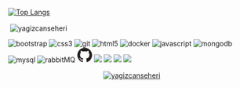[![Top Langs](https://github-readme-stats.vercel.app/api/top-langs/?username=yagizcanseheri&layout=compact)](https://github.com/yagizcanseheri/github-readme-stats)

<p>&nbsp;<img align="center" src="https://github-readme-stats.vercel.app/api?username=yagizcanseheri&show_icons=true" alt="yagizcanseheri" /></p>





<p align="left"><img src="https://devicons.github.io/devicon/devicon.git/icons/bootstrap/bootstrap-plain.svg" alt="bootstrap" width="40" height="40"/> <img src="https://devicons.github.io/devicon/devicon.git/icons/css3/css3-original-wordmark.svg" alt="css3" width="40" height="40"/> <img src="https://www.vectorlogo.zone/logos/git-scm/git-scm-icon.svg" alt="git" width="40" height="40"/> <img src="https://devicons.github.io/devicon/devicon.git/icons/html5/html5-original-wordmark.svg" alt="html5" width="40" height="40"/> 
  <img src="https://devicons.github.io/devicon/devicon.git/icons/docker/docker-original-wordmark.svg" alt="docker" width="40" height="40"/>
<img src="https://devicons.github.io/devicon/devicon.git/icons/javascript/javascript-original.svg" alt="javascript" width="40" height="40"/> 
<img src="https://devicons.github.io/devicon/devicon.git/icons/mongodb/mongodb-original-wordmark.svg" alt="mongodb" width="40" height="40"/> 
<img src="https://devicons.github.io/devicon/devicon.git/icons/mysql/mysql-original-wordmark.svg" alt="mysql" width="40" height="40"/> <img src="https://www.vectorlogo.zone/logos/rabbitmq/rabbitmq-icon.svg" alt="rabbitMQ" width="40" height="40"/>
 <code><img height="30" src="https://raw.githubusercontent.com/github/explore/89bdd9644f44d1b12180fd512b95574fe4c54617/topics/github-api/github-api.png"></code>
<code><img height="30" src="https://upload.wikimedia.org/wikipedia/commons/a/ab/Swagger-logo.png"></code>
<code><a href="https://docs.microsoft.com/en-us/aspnet/core/?view=aspnetcore-3.1" target="_blank"><img height="40" src="https://www.brandeps.com/logo-download/M/Microsoft-Dotnet-logo-vector-01.svg"></a></code>
<code><a href="https://docs.microsoft.com/en-us/dotnet/csharp/" target="_blank"><img height="40" src="https://www.brandeps.com/logo-download/C/C-Sharp-logo-vector-01.svg"></a></code>
<code><a href="https://www.microsoft.com/tr-tr/sql-server/sql-server-downloads/" target="_blank"><img height="40" src="https://www.brandeps.com/logo-download/M/Microsoft-sql-server-logo-vector-01.svg"></a></code>


<p align="center">
<a href="https://www.linkedin.com/in/yagizcanseheri/" target="blank"><img align="center" src="https://cdn.jsdelivr.net/npm/simple-icons@3.0.1/icons/linkedin.svg" alt="yagizcanseheri" height="30" width="30" /></a>
</p>

<!--
**YagizcanSeheri/yagizcanseheri** is a ✨ _special_ ✨ repository because its `README.md` (this file) appears on your GitHub profile.




